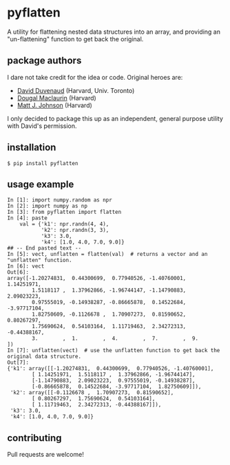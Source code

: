 # pyflatten

A utility for flattening nested data structures into an array, and providing an "un-flattening" function to get back the original.

## package authors

I dare not take credit for the idea or code. Original heroes are:

- [David Duvenaud][1] (Harvard, Univ. Toronto)
- [Dougal Maclaurin][2] (Harvard)
- [Matt J. Johnson][3] (Harvard)

[1]: http://people.seas.harvard.edu/~dduvenaud/
[2]: http://users.physics.harvard.edu/~maclaurin/
[3]: http://people.csail.mit.edu/mattjj/

I only decided to package this up as an independent, general purpose utility with David's permission.

## installation

    $ pip install pyflatten

## usage example

    In [1]: import numpy.random as npr
    In [2]: import numpy as np
    In [3]: from pyflatten import flatten
    In [4]: paste
        val = {'k1': npr.randn(4, 4),
               'k2': npr.randn(3, 3),
               'k3': 3.0,
               'k4': [1.0, 4.0, 7.0, 9.0]}
    ## -- End pasted text --
    In [5]: vect, unflatten = flatten(val)  # returns a vector and an "unflatten" function.
    In [6]: vect
    Out[6]:
    array([-1.20274831,  0.44300699,  0.77940526, -1.40760001,  1.14251971,
            1.5118117 ,  1.37962866, -1.96744147, -1.14790883,  2.09023223,
            0.97555019, -0.14938287, -0.86665878,  0.14522684, -3.97717104,
            1.82750609, -0.1126678 ,  1.70907273,  0.81590652,  0.80267297,
            1.75690624,  0.54103164,  1.11719463,  2.34272313, -0.44388167,
            3.        ,  1.        ,  4.        ,  7.        ,  9.        ])
    In [7]: unflatten(vect)  # use the unflatten function to get back the original data structure. 
    Out[7]:
    {'k1': array([[-1.20274831,  0.44300699,  0.77940526, -1.40760001],
            [ 1.14251971,  1.5118117 ,  1.37962866, -1.96744147],
            [-1.14790883,  2.09023223,  0.97555019, -0.14938287],
            [-0.86665878,  0.14522684, -3.97717104,  1.82750609]]),
     'k2': array([[-0.1126678 ,  1.70907273,  0.81590652],
            [ 0.80267297,  1.75690624,  0.54103164],
            [ 1.11719463,  2.34272313, -0.44388167]]),
     'k3': 3.0,
     'k4': [1.0, 4.0, 7.0, 9.0]}

## contributing

Pull requests are welcome!
